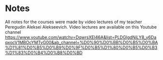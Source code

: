 # Notes

All notes for the courses were made by video lectures of my teacher Peregudin Aleksei Alekseevich. Video lectures are available on this Youtube channel https://www.youtube.com/watchv=DqwrsXEl46A&list=PLDGlgdNiLY8_y6DaqxocV1MBOcYMTvG00&ab_channel=%D0%90%D0%BB%D0%B5%D0%BA%D1%81%D0%B5%D0%B9%D0%9F%D0%B5%D1%80%D0%B5%D0%B3%D1%83%D0%B4%D0%B8%D0%BD
